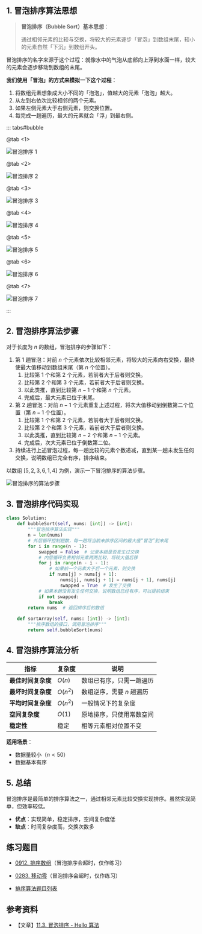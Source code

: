 ## 1. 冒泡排序算法思想

> **冒泡排序（Bubble Sort）基本思想**：
>
> 通过相邻元素的比较与交换，将较大的元素逐步「冒泡」到数组末尾，较小的元素自然「下沉」到数组开头。

冒泡排序的名字来源于这个过程：就像水中的气泡从底部向上浮到水面一样，较大的元素会逐步移动到数组的末尾。

**我们使用「冒泡」的方式来模拟一下这个过程**：

1. 将数组元素想象成大小不同的「泡泡」，值越大的元素「泡泡」越大。
2. 从左到右依次比较相邻的两个元素。
3. 如果左侧元素大于右侧元素，则交换位置。
4. 每完成一趟遍历，最大的元素就会「浮」到最右侧。

::: tabs#bubble

@tab <1>

![冒泡排序 1](https://qcdn.itcharge.cn/images/202308152226863.png)

@tab <2>

![冒泡排序 2](https://qcdn.itcharge.cn/images/202308152227763.png)

@tab <3>

![冒泡排序 3](https://qcdn.itcharge.cn/images/202308152227002.png)

@tab <4>

![冒泡排序 4](https://qcdn.itcharge.cn/images/202308152227621.png)

@tab <5>

![冒泡排序 5](https://qcdn.itcharge.cn/images/202308152227175.png)

@tab <6>

![冒泡排序 6](https://qcdn.itcharge.cn/images/202308152227578.png)

@tab <7>

![冒泡排序 7](https://qcdn.itcharge.cn/images/202308152228488.png)

:::

## 2. 冒泡排序算法步骤

对于长度为 $n$ 的数组，冒泡排序的步骤如下：

1. 第 $1$ 趟冒泡：对前 $n$ 个元素依次比较相邻元素，将较大的元素向右交换，最终使最大值移动到数组末尾（第 $n$ 个位置）。
   1. 比较第 $1$ 个和第 $2$ 个元素，若前者大于后者则交换。
   2. 比较第 $2$ 个和第 $3$ 个元素，若前者大于后者则交换。
   3. 以此类推，直到比较第 $n - 1$ 个和第 $n$ 个元素。
   4. 完成后，最大元素已位于末尾。
2. 第 $2$ 趟冒泡：对前 $n-1$ 个元素重复上述过程，将次大值移动到倒数第二个位置（第 $n-1$ 个位置）。
   1. 比较第 $1$ 个和第 $2$ 个元素，若前者大于后者则交换。
   2. 比较第 $2$ 个和第 $3$ 个元素，若前者大于后者则交换。
   3. 以此类推，直到比较第 $n-2$ 个和第 $n-1$ 个元素。
   4. 完成后，次大元素已位于倒数第二位。
3. 持续进行上述冒泡过程，每一趟比较的元素个数递减，直到某一趟未发生任何交换，说明数组已完全有序，排序结束。

以数组 $[5, 2, 3, 6, 1, 4]$ 为例，演示一下冒泡排序的算法步骤。

![冒泡排序的算法步骤](https://qcdn.itcharge.cn/images/20230816154510.png)

## 3. 冒泡排序代码实现

```python
class Solution:
    def bubbleSort(self, nums: [int]) -> [int]:
        """冒泡排序算法实现"""
        n = len(nums)
        # 外层循环控制趟数，每一趟将当前未排序区间的最大值“冒泡”到末尾
        for i in range(n - 1):
            swapped = False  # 记录本趟是否发生过交换
            # 内层循环负责相邻元素两两比较，将较大值后移
            for j in range(n - i - 1):
                # 如果前一个元素大于后一个元素，则交换
                if nums[j] > nums[j + 1]:
                    nums[j], nums[j + 1] = nums[j + 1], nums[j]
                    swapped = True  # 发生了交换
            # 如果本趟没有发生任何交换，说明数组已经有序，可以提前结束
            if not swapped:
                break
        return nums  # 返回排序后的数组

    def sortArray(self, nums: [int]) -> [int]:
        """排序数组的接口，调用冒泡排序"""
        return self.bubbleSort(nums)
```

## 4. 冒泡排序算法分析

| 指标 | 复杂度 | 说明 |
|------|--------|------|
| **最佳时间复杂度** | $O(n)$ | 数组已有序，只需一趟遍历 |
| **最坏时间复杂度** | $O(n^2)$ | 数组逆序，需要 $n$ 趟遍历 |
| **平均时间复杂度** | $O(n^2)$ | 一般情况下的复杂度 |
| **空间复杂度** | $O(1)$ | 原地排序，只使用常数空间 |
| **稳定性** | 稳定 | 相等元素相对位置不变 |

**适用场景**：

- 数据量较小（$n < 50$）
- 数据基本有序

## 5. 总结

冒泡排序是最简单的排序算法之一，通过相邻元素比较交换实现排序。虽然实现简单，但效率较低。

- **优点**：实现简单，稳定排序，空间复杂度低
- **缺点**：时间复杂度高，交换次数多

## 练习题目

- [0912. 排序数组](https://github.com/ITCharge/AlgoNote/tree/main/docs/solutions/0900-0999/sort-an-array.md)（冒泡排序会超时，仅作练习）
- [0283. 移动零](https://github.com/ITCharge/AlgoNote/tree/main/docs/solutions/0200-0299/move-zeroes.md)（冒泡排序会超时，仅作练习）

- [排序算法题目列表](https://github.com/ITCharge/AlgoNote/tree/main/docs/00_preface/00_06_categories_list.md#%E6%8E%92%E5%BA%8F%E7%AE%97%E6%B3%95%E9%A2%98%E7%9B%AE)

## 参考资料

- 【文章】[11.3.  冒泡排序 - Hello 算法](https://www.hello-algo.com/chapter_sorting/bubble_sort/)